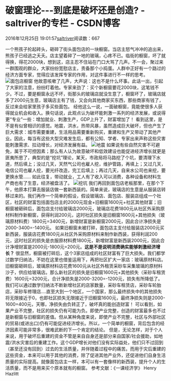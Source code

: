 
# 破窗理论---到底是破坏还是创造? - saltriver的专栏 - CSDN博客

2016年12月25日 19:01:57[saltriver](https://me.csdn.net/saltriver)阅读数：667


一个熊孩子抡起砖头，砸碎了街头面包店的一块橱窗。当店主怒气冲冲的追出来，熊孩子已经逃之夭夭。店主望着碎了一地的玻璃，心疼不已。临街的橱窗，坏了就得换，得花2000块，想到这，店主忍不住站在门口大骂了几声。不一会，聚过来一群围观的群众，大家纷纷宽慰店主，责备那个小捣蛋。人群中正好有一个路过的经济方面专家，觉得应该发挥专家的作用，对这件事进行不一样的思考。
![面包店橱窗](https://img-blog.csdn.net/20161225185249284?watermark/2/text/aHR0cDovL2Jsb2cuY3Nkbi5uZXQvc2FsdHJpdmVy/font/5a6L5L2T/fontsize/400/fill/I0JBQkFCMA==/dissolve/70/gravity/SouthEast)
他故意咳嗽了几声，大声说：这也不是什么坏事。此话一出，引起了大家的注意，纷纷盯着他。专家来劲了：买个新橱窗要花2000块，这笔钱不少。不过，要是橱窗永远不坏，街那头的玻璃店就没生意了，橱窗坏了，玻璃店就多了2000元生意，玻璃店主有了钱，又会向其他商家买东西，那些商家有钱了，反过来会给家里孩子多买些面包。
经他这么一说，一面破橱窗，竟能使很多人获得就业机会和收入。换句话说，此观点认为破坏能刺激一系列的经济发展，或说得更“专业”一些：增加就业、刺激生产，GDP上升了，财富增加了！
看到这里，是不是有似曾相识的感觉。地震，洪水，热带风暴，虽然造成巨大破坏，但也产生了巨大需求：城市需要重建，生活用品需要重新购买，重建和生产又带动了其他产业。因此，每当有这些大型灾难发生后，都有公知、学者、专家出来声称这些灾害能刺激需求、拉动增长，对经济发展有益。
![地震](https://img-blog.csdn.net/20161225185412613?watermark/2/text/aHR0cDovL2Jsb2cuY3Nkbi5uZXQvc2FsdHJpdmVy/font/5a6L5L2T/fontsize/400/fill/I0JBQkFCMA==/dissolve/70/gravity/SouthEast)
如果说有些自然灾害不可避免，属于不可控因素；那么有人认为故意破坏和低效建设也能促进经济增长就更是匪夷所思了，典型的是“挖坑”理论，某天，市政局将马路挖了个坑，要清理下水道，然后填上；没过几天，天然气公司也雇人挖，维护管路，再填上；又过几天，电信公司也雇人挖，要光纤改造，完工后填上；再过几天，自来水公司也来挖，要更换水管…… 如此往复，带动就业，工人有了收入可以消费，各种设备和材料生产商也有了生意，经济被盘活了。
![挖坑](https://img-blog.csdn.net/20161225185435709?watermark/2/text/aHR0cDovL2Jsb2cuY3Nkbi5uZXQvc2FsdHJpdmVy/font/5a6L5L2T/fontsize/400/fill/I0JBQkFCMA==/dissolve/70/gravity/SouthEast)
我们再回到面包店老板那里，在那个下午，他原本打算去服装店做一套新西装的。简单来说，玻璃店的生意是从服装店转移过来的。我们再作一个简单的假设，假设玻璃店、面包店、服装店组成一个社区，社区的财富包括面包店主的2000元现金+旧橱窗1600元+社区其他财富；旧橱窗被砸碎后，面包店支付给玻璃店2000元，玻璃店花费1800元从社区外采购原材料制作新橱窗，获得利润200元，这时社区损失是旧橱窗1600元+其他损失（玻璃原材料费）1800元=3400元，新增财富是新橱窗2000元，因此合计净损失是2000-3400=-1400元。
如果旧橱窗未被打碎，面包店主支付给服装店2000元买新西装，服装店花费1800元从社区外采购原材料来制作新西装，获得利润200元，这时社区的损失是衣服原材料费1800元，新增财富是新西装2000元，因此合计净增财富是2000元-1800元=200元。**这是不是说明消费确实能够刺激经济增长？**
很显然，橱窗被打碎后，这个3家店组成的社区财富有了巨大损失。我们都学过数学归纳法，不妨在这里也借鉴运用下，再把社区扩大一家店：玻璃原材料店。旧橱窗砸碎后，玻璃原材料店花费1600元从社区外租赁采砂车采集玻璃的原材料沙子，供应给玻璃店。那么新社区的损失是旧橱窗1600元+其他损失（采砂车租赁费）1600元=3200元，合计净损失是2000-3200=-1200元，损失有所降低了。我们可以通过数学归纳法不断新增社区的店家数量，采砂车租赁店，采砂车轮胎店，采砂车修理店….直至大到一个地区，一个国家，那么最终损失中的其他损失将无限接近于0，也即社区损失无限接近于旧橱窗1600元，最终净损失则是2000-1600=400元，天哪，净损失由负转正了，破坏真的能创造财富！
可以看到，如果产业不完整，社区的损失仍有可能为负。即使产业完整，创造的财富最多也不过是新橱窗与旧橱窗的差值。但从某种角度来说，即使产业不完整，社区与外部社区的贸易(或进出口)仍有可能促进经济增长。所以，一个简单的橱窗，背后包含的经济因素可能非常多，很难武断的下一个肯定的结论。
但是，无论怎样，对于个人来说，用于破坏后重建的资金不管是来自自身还是部分来自国家/社会援助，如地震/洪水灾害后的重建工作。这个GDP增长对他们没有实际益处，他们只不过回到（甚至还没有回到）过去的生活质量，并伴随着过程中的痛苦。而用于灾后重建的这些资金，本来可以用于其他的消费，除了促进其他产业外，还促进他们自身生活质量的实际提高。就像面包店主一样，本可以有一套像样的新西装，提升个人的生活质量，而不是用来买个原本就有的橱窗。
参考文献：《一课经济学》 Henry Hazlitt

